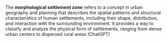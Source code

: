 The **morphological settlement zone** refers to a concept in urban geography and planning that describes the spatial patterns and structural characteristics of human settlements, including their shape, distribution, and interaction with the surrounding environment. It provides a way to classify and analyze the physical form of settlements, ranging from dense urban centers to dispersed rural areas (ChatGPT)